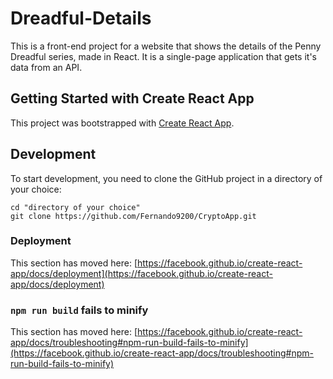 # Dreadful-Details

This is a front-end project for a website that shows the details of the Penny Dreadful series, made in React. It is a single-page application that gets it's data from an API.

## Getting Started with Create React App

This project was bootstrapped with [Create React App](https://github.com/facebook/create-react-app).

## Development

To start development, you need to clone the GitHub project in a directory of your choice:

```shell
cd "directory of your choice"
git clone https://github.com/Fernando9200/CryptoApp.git
```

### Deployment

This section has moved here: [https://facebook.github.io/create-react-app/docs/deployment](https://facebook.github.io/create-react-app/docs/deployment)

### `npm run build` fails to minify

This section has moved here: [https://facebook.github.io/create-react-app/docs/troubleshooting#npm-run-build-fails-to-minify](https://facebook.github.io/create-react-app/docs/troubleshooting#npm-run-build-fails-to-minify)
